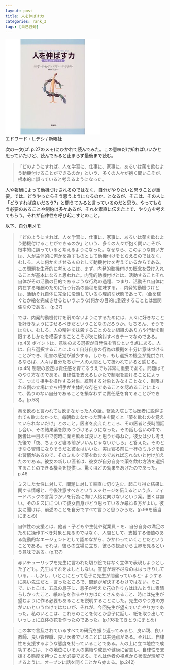 ```yaml
---
layout: post
title: 人を伸ばす力
categories: rank_3
tags: [自己啓発]
---
```



<div class="book"><div class="book_image"><a href="http://www.amazon.co.jp/dp/4788506793"><img src="/images/why_we_do_what_we_do.jpg"></img></a></div><div class="book_info">エドワード・L.デシ / 新曜社</div><div class="clear"></div></div>

次の一文(cf. p.27のメモ)にひかれて読んでみた。この意味だけ知ればいいかと思っていたけど、読んでみると止まらず最後まで読む。

> 「どのようにすれば、人を学習に、仕事に、家事に、あるいは薬を飲むよう動機付けることができるのか」という、多くの人々が抱く問いこそが、根本的に誤っていると考えるようになった。

人や報酬によって動機づけされるのではなく、自分がやりたいと思うことが重要。では、どうやったらそう思うようになるのか、となるが、そこは、その人に「どうすれば良いだろう?」と問うてみると言っているのだと思う。やってもらう必要のあることや制約は多々あるが、それを素直に伝えた上で、やり方を考えてもらう。それが自律性を呼び起こすとのこと。


以下、自分用メモ<!--more-->

> 「どのようにすれば、人を学習に、仕事に、家事に、あるいは薬を飲むよう動機付けることができるのか」という、多くの人々が抱く問いこそが、根本的に誤っていると考えるようになった。なぜなら、このような問い方は、人が主体的に何かを為すものとして動機付けをとらえるのではなく、むしろ、人に何かをさせるものとして動機付けを考えているからである。この問題を生産的に考えるには、まず、内発的動機付けの概念を受け入れることが基本になると思われた。内発的動機付けとは、活動することそれ自体がその活動の目的であるような行為の過程、つまり、活動それ自体に内在する報酬のために行う行為の過程を意味する。...内発的動機づけとは、活動それ自体に完全に没頭している心理的な状態であって、(金を稼ぐとか絵を完成させるというような)何かの目的に到達することとは無関係なのである。
(p.27)

> では、内発的動機付けを弱めないようにするためには、人々に好きなことを好きなようにさせるべきだということなのだろうか。もちろん、そうではない。むしろ、人の精神を抹殺することのない組織のあり方や行動を制限するしかたを模索することこそが次に検討すべきテーマなのである。(p.43)
> ポイントは、意味のある選択が自発性を育むという点にある。人は、自ら選択することによって自分自身の行為の根拠を十分に意味づけることができ、阻害の感覚が減少する。しかも、もし選択の機会が提供されるならば、人々は自分たちが一人の人間として扱われていると感じる。(p.45)
制限の設定は責任感を育てるうえでも非常に重要である。問題はそのやり方なのである。自律性を支えるしかたで制限を設けることによって、つまり相手を操作する対象、統制する対象とみなすことなく、制限される側の立場に立ち相手が主体的な存在であることを認めることによって、偽りのない自分であることを損なわずに責任感を育てることができる。(p.58)

> 薬を飲めと言われても飲まなかった人の話。緊急入院しても医者に説得されても飲まなかった。毎朝飲まなかった理由を聞くと「薬を飲むのを覚えていられないだけ」とのこと。医者を変えたところ、その医者と長時間話し合い、その結果薬を飲みつづけるようになった。その話し合いの中で、医者は一日の中で何時に薬を飲めば良いと思うか尋ねた。彼女は少し考えた後で「夜、ちょうど寝る前がいいんじゃないかしら」と答えた。そのときなら習慣になりそうだと彼女はいいた。実は寝る前に一杯のミルクを飲む習慣があるので、そのミルクで薬を飲むのであれば忘れないと付け加えたのである。彼女の新しい医者は、彼女が自分自身で薬を飲む方法を選択することのできる機会を提供し、驚くほどの効果をあげたのであった。
p.46

> ミスした女性に対して、問題に対して率直に切り込む、起こり得た結果に関する情報と、今後注意すべきというメッセージを伝えるという点、フィードバックの言葉づかいを行為に向け人格に向けないという案。悪くは無い。そのミスにについて彼女自身がどう思っているか尋ねる方がよい。彼女に聞けば、前述のことを自分ですべて言うと思うからだ。(p.98を適当にまとめ)

> 自律性の支援とは、他者 - 子どもや生徒や従業員 -
を、自分自身の満足のために操作すべき対象と見るのではなく、人間として、支援する価値のある能動的なエージェントとして認めながら、かかわっていくことだということである。それは、彼らの立場に立ち、彼らの視点から世界を見るという意味である。(p.137)

> 赤いチューリップを先生に言われた切り絵ではなく立体で表現しようとした子ども。先生はそれをよしとしない。宣誓が理不尽なのははっきりしている。...しかし、いとこにとって息子に先生が間違っていると-
ようするに悪い先生だと - 言ったところで、問題が解決するわけではない。そこで、いとこは、五歳の息子に、息子が考えた花の作り方はほんとうに素晴らしかったこと、紙の花を作るやり方はたくさんあること、時には先生が望むように作る必要もあることを説明することにした。先生のやり方の方がいいというわけではないが、それが、今回先生が望んでいたやり方であった。私のいとこは、これらのことを何とか息子に話し、紙を取り出していっしょに立体の花を作ったのであった。(p.198をてきとうにまとめ)

> この本で言及されているすべての研究を振り返ってみると、良い親、良い教師、良い管理職、良い医者でいることには共通点がある。それは、自律性を支援するような態度を持っていることである。人の上に立つ地位で成功するには、下の地位にいる人の業績や成長や健康に留意し、自律性を支援する態度を持つことが必要である。それは他者の視点から状況が理解できるように、オープンに話を聞くことから始まる。(p.242)
